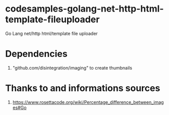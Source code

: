 # codesamples-golang-net-http-html-template-fileuploader
Go Lang net/http html/template file uploader
# Dependencies
1) "github.com/disintegration/imaging" to create thumbnails
# Thanks to and informations sources
1) https://www.rosettacode.org/wiki/Percentage_difference_between_images#Go
